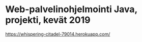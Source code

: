 # Web-palvelinohjelmointi Java, projekti, kevät 2019

https://whispering-citadel-79014.herokuapp.com/
